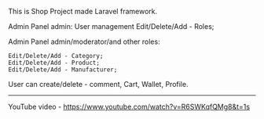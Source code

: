 This is Shop Project made Laravel framework. 

Admin Panel admin:
    User management
    Edit/Delete/Add - Roles;

Admin Panel admin/moderator/and other roles:

    Edit/Delete/Add - Category;
    Edit/Delete/Add - Product;
    Edit/Delete/Add - Manufacturer;


User can create/delete - comment, Cart, Wallet, Profile.


------------------------------ 
YouTube video - https://www.youtube.com/watch?v=R6SWKqfQMg8&t=1s
